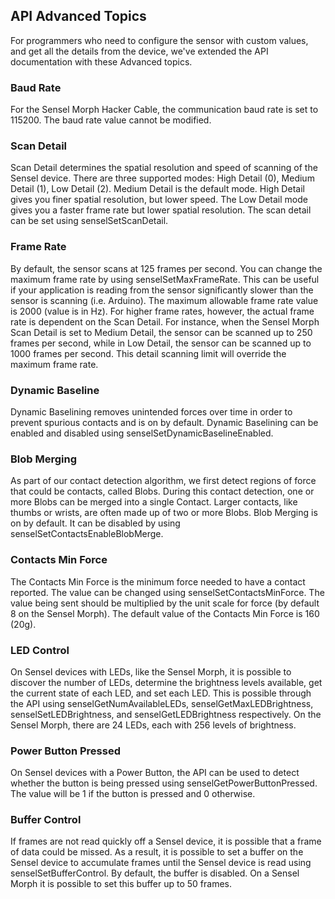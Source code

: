 ## API Advanced Topics

For programmers who need to configure the sensor with custom values, and get all the details from the device, we've extended the API documentation with these Advanced topics.

### Baud Rate
 
For the Sensel Morph Hacker Cable, the communication baud rate is set to 115200. The baud rate value cannot be modified.
 
### Scan Detail
 
Scan Detail determines the spatial resolution and speed of scanning of the Sensel device. There are three supported modes: High Detail (0), Medium Detail (1), Low Detail (2). Medium Detail is the default mode. High Detail gives you finer spatial resolution, but lower speed. The Low Detail mode gives you a faster frame rate but lower spatial resolution. The scan detail can be set using senselSetScanDetail. 
 
### Frame Rate
 
By default, the sensor scans at 125 frames per second. You can change the maximum frame rate by using senselSetMaxFrameRate. This can be useful if your application is reading from the sensor significantly slower than the sensor is scanning (i.e. Arduino). The maximum allowable frame rate value is 2000 (value is in Hz). For higher frame rates, however, the actual frame rate is dependent on the Scan Detail. For instance, when the Sensel Morph Scan Detail is set to Medium Detail, the sensor can be scanned up to 250 frames per second, while in Low Detail, the sensor can be scanned up to 1000 frames per second. This detail scanning limit will override the maximum frame rate.
 
### Dynamic Baseline
 
Dynamic Baselining removes unintended forces over time in order to prevent spurious contacts and is on by default. Dynamic Baselining can be enabled and disabled using senselSetDynamicBaselineEnabled.

### Blob Merging
 
As part of our contact detection algorithm, we first detect regions of force that could be contacts, called Blobs. During this contact detection, one or more Blobs can be merged into a single Contact. Larger contacts, like thumbs or wrists, are often made up of two or more Blobs. Blob Merging is on by default. It can be disabled by using senselSetContactsEnableBlobMerge. 
 
### Contacts Min Force
 
The Contacts Min Force is the minimum force needed to have a contact reported. The value can be changed using senselSetContactsMinForce. The value being sent should be multiplied by the unit scale for force (by default 8 on the Sensel Morph). The default value of the Contacts Min Force is 160 (20g). 
 
### LED Control
 
On Sensel devices with LEDs, like the Sensel Morph, it is possible to discover the number of LEDs, determine the brightness levels available, get the current state of each LED, and set each LED. This is possible through the API using senselGetNumAvailableLEDs, senselGetMaxLEDBrightness, senselSetLEDBrightness, and senselGetLEDBrightness respectively. On the Sensel Morph, there are 24 LEDs, each with 256 levels of brightness.
 
### Power Button Pressed
 
On Sensel devices with a Power Button, the API can be used to detect whether the button is being pressed using senselGetPowerButtonPressed. The value will be 1 if the button is pressed and 0 otherwise. 
 
### Buffer Control
 
If frames are not read quickly off a Sensel device, it is possible that a frame of data could be missed. As a result, it is possible to set a buffer on the Sensel device to accumulate frames until the Sensel device is read using senselSetBufferControl. By default, the buffer is disabled. On a Sensel Morph it is possible to set this buffer up to 50 frames.